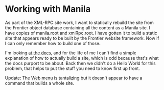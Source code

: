 # Working with Manila
As part of the XML-RPC site work, I want to statically rebuild the site from the Frontier object database containing all the content as a Manila site. I have copies of manila.root and xmlRpc.root. I have gotten it to build a static site that appears ready to be built by the Frontier website framework. Now if I can only remember how to build one of those.

I'm looking <a href="http://scripting.com/frontier/netScripting/web.html">at the docs</a>, and for the life of me I can't find a simple explanation of how to actually build a site, which is odd because that's what the docs purport to be about. Back then we didn't do a Hello World for this problem, that helps to put the stuff you need to know first up front. 

Update: The <a href="http://scripting.com/frontier/menus/web.html">Web menu</a> is tantalizing but it doesn't appear to have a command that builds a whole site. 

